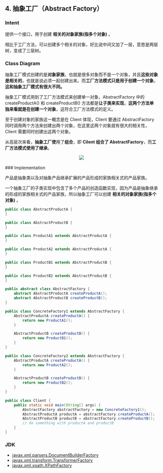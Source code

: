 ## 4. 抽象工厂（Abstract Factory）

### Intent

提供一个接口，用于创建 **相关的对象家族(指多个对象)** 。

相比于工厂方法，可以创建多个相关的对象，好比说中间又加了一层，意思是两层树，变成了三层树。

### Class Diagram

抽象工厂模式创建的是**对象家族**，也就是很多对象而不是一个对象，并且**这些对象是相关的**，也就是说必须一起创建出来。而**工厂方法模式只是用于创建一个对象**，**这和抽象工厂模式有很大不同。**

抽象工厂模式用到了工厂方法模式来创建单一对象，AbstractFactory 中的 createProductA() 和 createProductB() 方法都是**让子类来实现**，**这两个方法单独来看就是在创建一个对象**，这符合工厂方法模式的定义。

至于创建对象的家族这一概念是在 Client 体现，Client 要通过 AbstractFactory 同时调用两个方法来创建出两个对象，在这里这两个对象就有很大的相关性，Client 需要同时创建出这两个对象。

从高层次来看，**抽象工厂使**用了**组合**，即 **Cilent 组合了 AbstractFactory**，而**工厂方法模式使用了继承**。

<div align="center"> <img src="https://cs-notes-1256109796.cos.ap-guangzhou.myqcloud.com/e2190c36-8b27-4690-bde5-9911020a1294.png"/> </div><br>
### Implementation

产品是抽象类以及对抽象产品继承扩展的产品形成的家族相关式的产品家族。

一个抽象工厂的子类实现中包含了多个产品的创造函数实现，因为产品是抽象继承的形成的家族相关式的产品家族，所以抽象工厂可以创建 **相关的对象家族(指多个对象)** 。

```java
public class AbstractProductA {
}
```

```java
public class AbstractProductB {
}
```

```java
public class ProductA1 extends AbstractProductA {
}
```

```java
public class ProductA2 extends AbstractProductA {
}
```

```java
public class ProductB1 extends AbstractProductB {
}
```

```java
public class ProductB2 extends AbstractProductB {
}
```

```java
public abstract class AbstractFactory {
    abstract AbstractProductA createProductA();
    abstract AbstractProductB createProductB();
}
```

```java
public class ConcreteFactory1 extends AbstractFactory {
    AbstractProductA createProductA() {
        return new ProductA1();
    }

    AbstractProductB createProductB() {
        return new ProductB1();
    }
}
```

```java
public class ConcreteFactory2 extends AbstractFactory {
    AbstractProductA createProductA() {
        return new ProductA2();
    }

    AbstractProductB createProductB() {
        return new ProductB2();
    }
}
```

```java
public class Client {
    public static void main(String[] args) {
        AbstractFactory abstractFactory = new ConcreteFactory1();
        AbstractProductA productA = abstractFactory.createProductA();
        AbstractProductB productB = abstractFactory.createProductB();
        // do something with productA and productB
    }
}
```

### JDK

- [javax.xml.parsers.DocumentBuilderFactory](http://docs.oracle.com/javase/8/docs/api/javax/xml/parsers/DocumentBuilderFactory.html)
- [javax.xml.transform.TransformerFactory](http://docs.oracle.com/javase/8/docs/api/javax/xml/transform/TransformerFactory.html#newInstance--)
- [javax.xml.xpath.XPathFactory](http://docs.oracle.com/javase/8/docs/api/javax/xml/xpath/XPathFactory.html#newInstance--)

